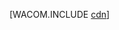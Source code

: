 <properties linkid="dev-net-common-tasks-cdn" urlDisplayName="CDN" pageTitle="How to use CDN - Azure feature guide" metaKeywords="Azure CDN, Azure CDN, Azure blobs, Azure caching, Azure add-ons" description="Learn how to use the Azure Content Delivery Network (CDN) to deliver high-bandwidth content by caching blobs and static content." metaCanonical="" services="" documentationCenter=".NET" title="" authors="" solutions="" manager="" editor="" />
<tags ms.service=""
    ms.date=""
    wacn.date=""
    />

[WACOM.INCLUDE [cdn](../includes/cdn.md)]

  [cdn]: ../includes/cdn.md
